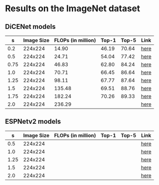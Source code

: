 # Results on the ImageNet dataset


## DiCENet models

| s | Image Size | FLOPs (in million) | Top-1 | Top-5 | Link |
|---|---|---|---|---|---|
| 0.2 | 224x224 | 14.90 | 46.19 | 70.64 | [here](/model/classification/model_zoo/dicenet/dicenet_s_0.2_imagenet_224x224.pth) |
| 0.5 | 224x224 | 24.71 | 54.04 | 77.42 | [here](/model/classification/model_zoo/dicenet/dicenet_s_0.5_imagenet_224x224.pth) |
| 0.75 | 224x224 | 46.83 | 62.80 | 84.24 | [here](/model/classification/model_zoo/dicenet/dicenet_s_0.75_imagenet_224x224.pth) |
| 1.0 | 224x224 | 70.71 |  66.45 | 86.64  | [here](/model/classification/model_zoo/dicenet/dicenet_s_1.0_imagenet_224x224.pth) |
| 1.25 | 224x224 | 98.11 | 67.77 | 87.64 | [here](/model/classification/model_zoo/dicenet/dicenet_s_1.25_imagenet_224x224.pth) |
| 1.5 | 224x224 | 135.48 | 69.51 | 88.76 | [here](/model/classification/model_zoo/dicenet/dicenet_s_1.5_imagenet_224x224.pth) |
| 1.75 | 224x224 | 182.24 | 70.26 | 89.33 | [here](/model/classification/model_zoo/dicenet/dicenet_s_1.75_imagenet_224x224.pth) |
| 2.0 | 224x224 | 236.29 |  |  | [here](/model/classification/model_zoo/dicenet/dicenet_s_2.0_imagenet_224x224.pth) |


## ESPNetv2 models

| s | Image Size | FLOPs (in million) | Top-1 | Top-5 | Link |
|---|---|---|---|---|---|
| 0.5 | 224x224 |  |  |  | [here](/model/classification/model_zoo/espnetv2/espnetv2_s_0.5.pth) |
| 1.0 | 224x224 |  |  |  | [here](/model/classification/model_zoo/espnetv2/espnetv2_s_1.0.pth) |
| 1.25 | 224x224 |  |  |  | [here](/model/classification/model_zoo/espnetv2/espnetv2_s_1.25.pth) |
| 1.5 | 224x224 |  |  |  | [here](/model/classification/model_zoo/espnetv2/espnetv2_s_1.5.pth) |
| 2.0 | 224x224 |  |  |  | [here](/model/classification/model_zoo/espnetv2/espnetv2_s_2.0.pth) |


